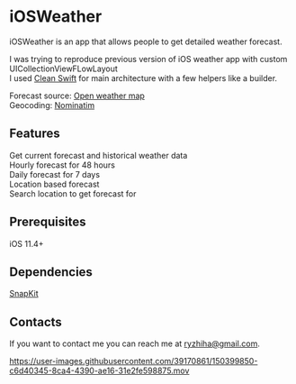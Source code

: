 # iOSWeather

iOSWeather is an app that allows people to get detailed weather forecast.

I was trying to reproduce previous version of iOS weather app with custom UICollectionViewFLowLayout\
I used [Clean Swift](https://clean-swift.com) for main architecture
with a few helpers like a builder.

Forecast source: [Open weather map](https://openweathermap.org/api)\
Geocoding: [Nominatim](https://nominatim.org/release-docs/latest/)


## Features
Get current forecast and historical weather data\
Hourly forecast for 48 hours\
Daily forecast for 7 days\
Location based forecast\
Search location to get forecast for
## Prerequisites
iOS 11.4+


## Dependencies
[SnapKit](https://github.com/SnapKit/SnapKit)
## Contacts
If you want to contact me you can reach me at <ryzhiha@gmail.com>.








https://user-images.githubusercontent.com/39170861/150399850-c6d40345-8ca4-4390-ae16-31e2fe598875.mov




